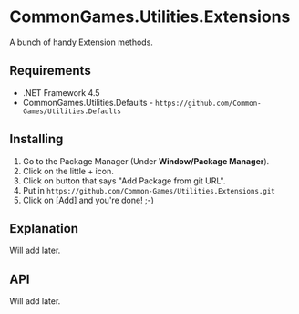 # CommonGames.Utilities.Extensions
A bunch of handy Extension methods.

## Requirements
- .NET Framework 4.5
- CommonGames.Utilities.Defaults - `https://github.com/Common-Games/Utilities.Defaults`

## Installing
1. Go to the Package Manager (Under **Window/Package Manager**). 
2. Click on the little + icon.
3. Click on button that says "Add Package from git URL".
4. Put in `https://github.com/Common-Games/Utilities.Extensions.git`
5. Click on [Add] and you're done! ;-)

## Explanation
Will add later.

## API
Will add later.